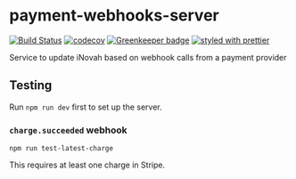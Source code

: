 # payment-webhooks-server

[![Build Status](https://travis-ci.org/CityOfBoston/payment-webhooks-server.svg?branch=develop)](https://travis-ci.org/CityOfBoston/payment-webhooks-server)
[![codecov](https://codecov.io/gh/CityOfBoston/payment-webhooks-server/branch/develop/graph/badge.svg)](https://codecov.io/gh/CityOfBoston/payment-webhos-serverok)
[![Greenkeeper badge](https://badges.greenkeeper.io/CityOfBoston/payment-webhooks-server.svg)](https://greenkeeper.io/)
[![styled with prettier](https://img.shields.io/badge/styled_with-prettier-ff69b4.svg)](https://github.com/prettier/prettier)

Service to update iNovah based on webhook calls from a payment provider

## Testing

Run `npm run dev` first to set up the server.

### `charge.succeeded` webhook
```
npm run test-latest-charge
```

This requires at least one charge in Stripe.
